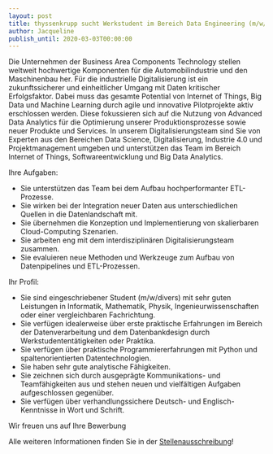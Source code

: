 ```yaml
---
layout: post
title: thyssenkrupp sucht Werkstudent im Bereich Data Engineering (m/w/divers)
author: Jacqueline
publish_until: 2020-03-03T00:00:00
---
```


Die Unternehmen der Business Area Components Technology stellen weltweit
hochwertige Komponenten für die Automobilindustrie und den Maschinenbau her.
Für die industrielle Digitalisierung ist ein zukunftssicherer und einheitlicher
Umgang mit Daten kritischer Erfolgsfaktor. Dabei muss das gesamte Potential von
Internet of Things, Big Data und Machine Learning durch agile und innovative
Pilotprojekte aktiv erschlossen werden. Diese fokussieren sich auf die Nutzung
von Advanced Data Analytics für die Optimierung unserer Produktionsprozesse
sowie neuer Produkte und Services. In unserem Digitalisierungsteam sind Sie von
Experten aus den Bereichen Data Science, Digitalisierung, Industrie 4.0 und
Projektmanagement umgeben und unterstützen das Team im Bereich Internet of
Things, Softwareentwicklung und Big Data Analytics.

Ihre Aufgaben:

* Sie unterstützen das Team bei dem Aufbau hochperformanter ETL-Prozesse.
* Sie wirken bei der Integration neuer Daten aus unterschiedlichen Quellen in
  die Datenlandschaft mit.
* Sie übernehmen die Konzeption und Implementierung von skalierbaren
  Cloud-Computing Szenarien.
* Sie arbeiten eng mit dem interdisziplinären Digitalisierungsteam zusammen.
* Sie evaluieren neue Methoden und Werkzeuge zum Aufbau von Datenpipelines und
  ETL-Prozessen.


Ihr Profil:

* Sie sind eingeschriebener Student (m/w/divers) mit sehr guten Leistungen in
  Informatik, Mathematik, Physik, Ingenieurwissenschaften oder einer
  vergleichbaren Fachrichtung.
* Sie verfügen idealerweise über erste praktische Erfahrungen im Bereich der
  Datenverarbeitung und dem Datenbankdesign durch Werkstudententätigkeiten oder
  Praktika.
* Sie verfügen über praktische Programmiererfahrungen mit Python und
  spaltenorientierten Datentechnologien.
* Sie haben sehr gute analytische Fähigkeiten.
* Sie zeichnen sich durch ausgeprägte Kommunikations- und Teamfähigkeiten aus
  und stehen neuen und vielfältigen Aufgaben aufgeschlossen gegenüber.
* Sie verfügen über verhandlungssichere Deutsch- und Englisch- Kenntnisse in
  Wort und Schrift.

Wir freuen uns auf Ihre Bewerbung


Alle weiteren Informationen finden Sie in der
[Stellenausschreibung](/dokumente/ausschreibungen_jobboerse/2019-03-03_thyssenkrupp1.pdf)!
